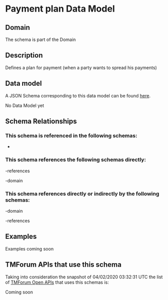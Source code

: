 # Payment plan Data Model

## Domain

The  schema is part of the  Domain

## Description

Defines a plan for payment (when a party wants to spread his payments)

## Data model

A JSON Schema corresponding to this data model can be found
[here](https://github.com/tmforum-rand/schemas/blob/candidates/Customer/PaymentPlan.schema.json).

No Data Model yet

## Schema Relationships

### This schema is referenced in the following schemas:

-

### This schema references the following schemas directly:

-references

-domain

### This schema references directly or indirectly by the following schemas:

-domain

-references



## Examples

Examples coming soon

## TMForum APIs that use this schema

Taking into consideration the snapshot of 04/02/2020 03:32:31 UTC the list of [TMForum Open APIs](https://www.tmforum.org/open-apis/) that uses this schemas is:

Coming soon